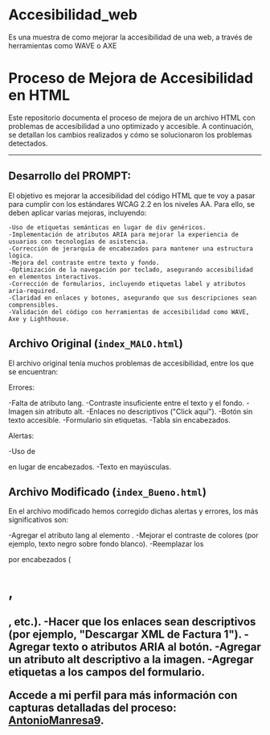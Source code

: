 # Accesibilidad_web
Es una muestra de como mejorar la accesibilidad de una web, a través de herramientas como WAVE o AXE

# Proceso de Mejora de Accesibilidad en HTML

Este repositorio documenta el proceso de mejora de un archivo HTML con problemas de accesibilidad a uno optimizado y accesible. A continuación, se detallan los cambios realizados y cómo se solucionaron los problemas detectados.

---

## Desarrollo del PROMPT: 

El objetivo es mejorar la accesibilidad del código HTML que te voy a pasar para cumplir con los estándares WCAG 2.2 en los niveles AA. Para ello, se deben aplicar varias mejoras, incluyendo:

    -Uso de etiquetas semánticas en lugar de div genéricos.
    -Implementación de atributos ARIA para mejorar la experiencia de usuarios con tecnologías de asistencia.
    -Corrección de jerarquía de encabezados para mantener una estructura lógica.
    -Mejora del contraste entre texto y fondo.
    -Optimización de la navegación por teclado, asegurando accesibilidad en elementos interactivos.
    -Corrección de formularios, incluyendo etiquetas label y atributos aria-required.
    -Claridad en enlaces y botones, asegurando que sus descripciones sean comprensibles.
    -Validación del código con herramientas de accesibilidad como WAVE, Axe y Lighthouse.

## Archivo Original (`index_MALO.html`)

El archivo original tenía muchos problemas de accesibilidad, entre los que se encuentran:

Errores:

-Falta de atributo lang.
-Contraste insuficiente entre el texto y el fondo.
-Imagen sin atributo alt.
-Enlaces no descriptivos ("Click aquí").
-Botón sin texto accesible.
-Formulario sin etiquetas.
-Tabla sin encabezados.

Alertas:

-Uso de <div> en lugar de encabezados.
-Texto en mayúsculas.

## Archivo Modificado (`index_Bueno.html`)

En el archivo modificado hemos corregido dichas alertas y errores, los más significativos son: 

-Agregar el atributo lang al elemento <html>.
-Mejorar el contraste de colores (por ejemplo, texto negro sobre fondo blanco).
-Reemplazar los <div> por encabezados (<h1>, <h2>, etc.).
-Hacer que los enlaces sean descriptivos (por ejemplo, "Descargar XML de Factura 1").
-Agregar texto o atributos ARIA al botón.
-Agregar un atributo alt descriptivo a la imagen.
-Agregar etiquetas <label> a los campos del formulario.

Accede a mi perfil para más información con capturas detalladas del proceso: [AntonioManresa9](https://github.com/AntonioManresa9).

